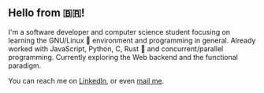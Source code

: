 ## Hello from 🇧🇷!
I'm a software developer and computer science student focusing on learning the GNU/Linux 🐧 environment and programming in general. Already worked with JavaScript, Python, C, Rust 🦀 and concurrent/parallel programming. Currently exploring the Web backend and the functional paradigm.

You can reach me on [LinkedIn](https://linkedin.com/in/becelli), or even [mail me](mailto:gustavobecelli@gmail.com).

